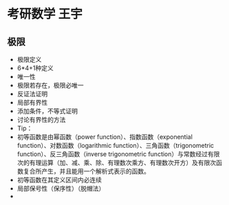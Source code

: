 # 考研数学 王宇 
## 极限
* 极限定义
 * 6*4+1种定义
* 唯一性
 * 极限若存在，极限必唯一
 * 反证法证明
* 局部有界性
 * 添加条件，不等式证明
 * 讨论有界性的方法
* Tip：
 * 初等函数是由幂函数（power function）、指数函数（exponential function）、对数函数（logarithmic function）、三角函数（trigonometric function）、反三角函数（inverse trigonometric function）与常数经过有限次的有理运算（加、减、乘、除、有理数次乘方、有理数次开方）及有限次函数复合所产生，并且能用一个解析式表示的函数。
 * 初等函数在其定义区间内必连续
* 局部保号性（保序性）（脱帽法）
 * 